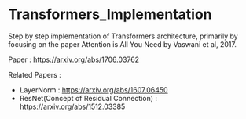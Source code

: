 # Transformers_Implementation
Step by step implementation of Transformers architecture, primarily by focusing on the paper Attention is All You Need by Vaswani et al, 2017.

Paper : https://arxiv.org/abs/1706.03762

Related Papers :
- LayerNorm : https://arxiv.org/abs/1607.06450
- ResNet(Concept of Residual Connection) : https://arxiv.org/abs/1512.03385
